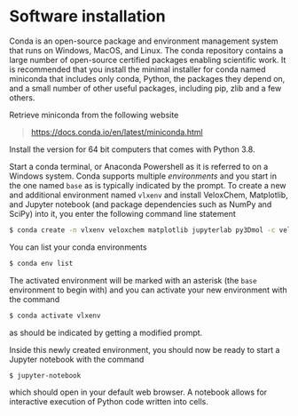 Software installation
=====================

Conda is an open-source package and environment management system that runs on Windows, MacOS, and Linux. The conda repository contains a large number of open-source certified packages enabling scientific work. It is recommended that you install the minimal installer for conda named miniconda that includes only conda, Python, the packages they depend on, and a small number of other useful packages, including pip, zlib and a few others.

Retrieve miniconda from the following website

> <https://docs.conda.io/en/latest/miniconda.html>

Install the version for 64 bit computers that comes with Python 3.8.

Start a conda terminal, or Anaconda Powershell as it is referred to on a Windows system. Conda supports multiple *environments* and you start in the one named `base` as is typically indicated by the prompt. To create a new and additional environment named `vlxenv` and install VeloxChem, Matplotlib, and Jupyter notebook (and package dependencies such as NumPy and SciPy) into it, you enter the following command line statement

```bash
$ conda create -n vlxenv veloxchem matplotlib jupyterlab py3Dmol -c veloxchem -c conda-forge
```

You can list your conda environments

```bash
$ conda env list
```

The activated environment will be marked with an asterisk (the `base` environment to begin with) and you can activate your new environment with the command

```bash
$ conda activate vlxenv
```

as should be indicated by getting a modified prompt.

Inside this newly created environment, you should now be ready to start a Jupyter notebook with the command

```bash
$ jupyter-notebook
```

which should open in your default web browser. A notebook allows for interactive execution of Python code written into cells.
